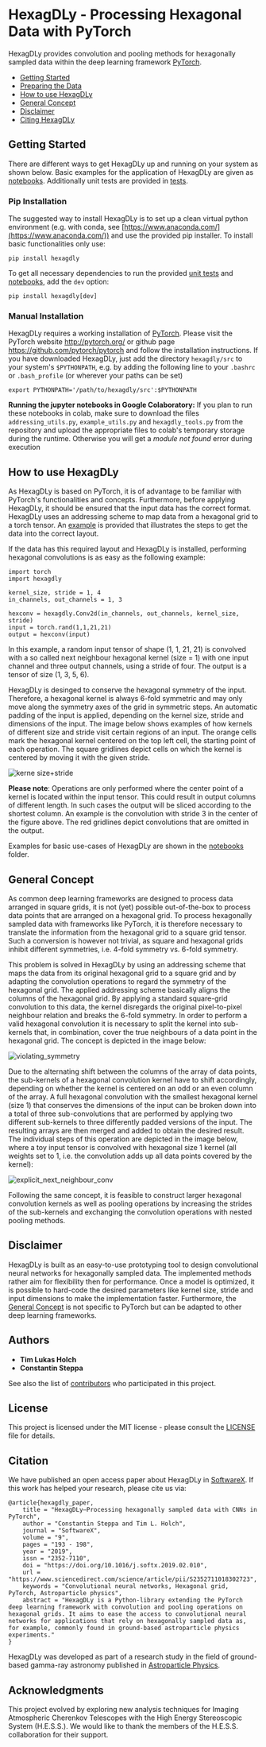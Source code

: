# HexagDLy - Processing Hexagonal Data with PyTorch

HexagDLy provides convolution and pooling methods for hexagonally sampled data within the deep learning framework [PyTorch](https://github.com/pytorch/pytorch).

- [Getting Started](#getting-started)
- [Preparing the Data](#preparing-the-data)
- [How to use HexagDLy](#how-to-use-hexagdly)
- [General Concept](#general-concept)
- [Disclaimer](#disclaimer)
- [Citing HexagDLy](#citation)


## Getting Started

There are different ways to get HexagDLy up and running on your system as shown below. Basic examples for the application of HexagDLy are given as [notebooks](notebooks). Additionally unit tests are provided in [tests](tests).

### Pip Installation

The suggested way to install HexagDLy is to set up a clean virtual python environment (e.g. with conda, see [https://www.anaconda.com/](https://www.anaconda.com/)) and use the provided pip installer. To install basic functionalities only use:

```
pip install hexagdly
```

To get all necessary dependencies to run the provided [unit tests](tests) and [notebooks](notebooks), add the ```dev``` option:

```
pip install hexagdly[dev]
```


### Manual Installation

HexagDLy requires a working installation of [PyTorch](https://github.com/pytorch/pytorch). Please visit the PyTorch website http://pytorch.org/ or github page https://github.com/pytorch/pytorch and follow the installation instructions.
If you have downloaded HexagDLy, just add the directory `hexagdly/src` to your system's `$PYTHONPATH`, e.g. by adding the following line to your `.bashrc` or `.bash_profile` (or wherever your paths can be set)

```
export PYTHONPATH='/path/to/hexagdly/src':$PYTHONPATH
```
**Running the jupyter notebooks in Google Colaboratory:** If you plan to run these notebooks in colab, make sure to download the files ```addressing_utils.py```, ```example_utils.py``` and ```hexagdly_tools.py``` from the repository and upload the appropriate files to colab's temporary storage during the runtime. Otherwise you will get a *module not found* error during execution

## How to use HexagDLy

As HexagDLy is based on PyTorch, it is of advantage to be familiar with PyTorch's functionalities and concepts.
Furthermore, before applying HexagDLy, it should be ensured that the input data has the correct format. HexagDLy uses an addressing scheme to map data from a hexagonal grid to a torch tensor. An [example](notebooks/how_to_apply_adressing_scheme.ipynb) is provided that illustrates the steps to get the data into the correct layout.

If the data has this required layout and HexagDLy is installed, performing hexagonal convolutions is as easy as the following example:

```
import torch
import hexagdly
 
kernel_size, stride = 1, 4
in_channels, out_channels = 1, 3

hexconv = hexagdly.Conv2d(in_channels, out_channels, kernel_size, stride)
input = torch.rand(1,1,21,21)
output = hexconv(input)
```

In this example, a random input tensor of shape (1, 1, 21, 21) is convolved with a so called next neighbour hexagonal kernel (size = 1) with one input channel and three output channels, using a stride of four. The output is a tensor of size (1, 3, 5, 6).

HexagDLy is desinged to conserve the hexagonal symmetry of the input. Therefore, a hexagonal kernel is always 6-fold symmetric and may only move along the symmetry axes of the grid in symmetric steps.
An automatic padding of the input is applied, depending on the kernel size, stride and dimensions of the input.
The image below shows examples of how kernels of different size and stride visit certain regions of an input. The orange cells mark the hexagonal kernel centered on the top left cell, the starting point of each operation. The square gridlines depict cells on which the kernel is centered by moving it with the given stride.

![kerne size+stride](figures/kernel_size+stride.png "Examples of different kernels of different size and strides.")

**Please note**: Operations are only performed where the center point of a kernel is located within the input tensor. This could result in output columns of different length. In such cases the output will be sliced according to the shortest column. An example is the convolution with stride 3 in the center of the figure above. The red gridlines depict convolutions that are omitted in the output.

Examples for basic use-cases of HexagDLy are shown in the [notebooks](notebooks) folder.


## General Concept 

As common deep learning frameworks are designed to process data arranged in square grids, it is not (yet) possible out-of-the-box to process data points that are arranged on a hexagonal grid.
To process hexagonally sampled data with frameworks like PyTorch, it is therefore necessary to translate the information from the hexagonal grid to a square grid tensor.
Such a conversion is however not trivial, as square and hexagonal grids inhibit different symmetries, i.e. 4-fold symmetry vs. 6-fold symmetry.

This problem is solved in HexagDLy by using an addressing scheme that maps the data from its original hexagonal grid to a square grid and by adapting the convolution operations to regard the symmetry of the hexagonal grid. The applied addressing scheme basically aligns the columns of the hexagonal grid. 
By applying a standard square-grid convolution to this data, the kernel disregards the original pixel-to-pixel neighbour relation and breaks the 6-fold symmetry. In order to perform a valid hexagonal convolution it is necessary to split the kernel into sub-kernels that, in combination, cover the true neighbours of a data point in the hexagonal grid. The concept is depicted in the image below:

![violating_symmetry](figures/violating_symmetry.png "Squeezing hexagonal data in a square grid and applying square convolution kernels disregards the symmetry of the hexagonal lattice. A valid hexagonal convolution can be performed by combining custom sub-kernels.")

Due to the alternating shift between the columns of the array of data points, the sub-kernels of a hexagonal convolution kernel have to shift accordingly, depending on whether the kernel is centered on an odd or an even column of the array. 
A full hexagonal convolution with the smallest hexagonal kernel (size 1) that conserves the dimensions of the input can be broken down into a total of three sub-convolutions that are performed by applying two different sub-kernels to three differently padded versions of the input. The resulting arrays are then merged and added to obtain the desired result.
The individual steps of this operation are depicted in the image below, where a toy input tensor is convolved with hexagonal size 1 kernel (all weights set to 1, i.e. the convolution adds up all data points covered by the kernel):

![explicit_next_neighbour_conv](figures/explicit_next_neighbour_conv.png "Schematic description of the individual sub-onvolutions  and combination of the individual outputs to perform a hexagonal convolution as provided by HexagDLy.")

Following the same concept, it is feasible to construct larger hexagonal convolution kernels as well as pooling operations by increasing the strides of the sub-kernels and exchanging the convolution operations with nested pooling methods.


## Disclaimer

HexagDLy is built as an easy-to-use prototyping tool to design convolutional neural networks for hexagonally sampled data. The implemented methods rather aim for flexibility then for performance.
Once a model is optimized, it is possible to hard-code the desired parameters like kernel size, stride and input dimensions to make the implementation faster.
Furthermore, the [General Concept](#general-concept) is not specific to PyTorch but can be adapted to other deep learning frameworks.


## Authors

* **Tim Lukas Holch**
* **Constantin Steppa**

See also the list of [contributors](https://github.com/ai4iacts/hexagdly/contributors) who participated in this project.


## License

This project is licensed under the MIT license - please consult the [LICENSE](LICENSE) file for details.


## Citation

We have published an open access paper about HexagDLy in [SoftwareX](https://www.sciencedirect.com/science/article/pii/S2352711018302723). If this work has helped your research, please cite us via:

```
@article{hexagdly_paper,
    title = "HexagDLy—Processing hexagonally sampled data with CNNs in PyTorch",
    author = "Constantin Steppa and Tim L. Holch",
    journal = "SoftwareX",
    volume = "9",
    pages = "193 - 198",
    year = "2019",
    issn = "2352-7110",
    doi = "https://doi.org/10.1016/j.softx.2019.02.010",
    url = "https://www.sciencedirect.com/science/article/pii/S2352711018302723",
    keywords = "Convolutional neural networks, Hexagonal grid, PyTorch, Astroparticle physics",
    abstract = "HexagDLy is a Python-library extending the PyTorch deep learning framework with convolution and pooling operations on hexagonal grids. It aims to ease the access to convolutional neural networks for applications that rely on hexagonally sampled data as, for example, commonly found in ground-based astroparticle physics experiments."
}
```

HexagDLy was developed as part of a research study in the field of ground-based gamma-ray astronomy published in [Astroparticle Physics](https://doi.org/10.1016/j.astropartphys.2018.10.003).


## Acknowledgments

This project evolved by exploring new analysis techniques for Imaging Atmospheric Cherenkov Telescopes with the High Energy Stereoscopic System (H.E.S.S.). We would like to thank the members of the H.E.S.S. collaboration for their support.


